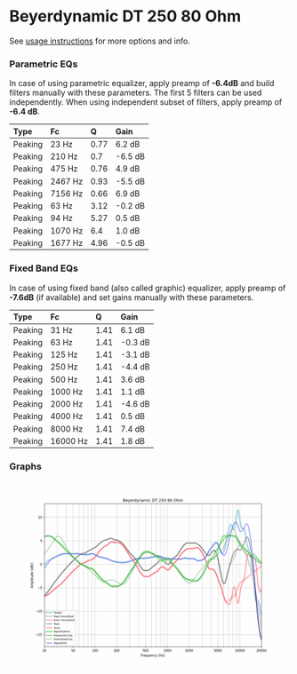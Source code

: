 # Beyerdynamic DT 250 80 Ohm
See [usage instructions](https://github.com/jaakkopasanen/AutoEq#usage) for more options and info.

### Parametric EQs
In case of using parametric equalizer, apply preamp of **-6.4dB** and build filters manually
with these parameters. The first 5 filters can be used independently.
When using independent subset of filters, apply preamp of **-6.4 dB**.

| Type    | Fc      |    Q | Gain    |
|:--------|:--------|:-----|:--------|
| Peaking | 23 Hz   | 0.77 | 6.2 dB  |
| Peaking | 210 Hz  | 0.7  | -6.5 dB |
| Peaking | 475 Hz  | 0.76 | 4.9 dB  |
| Peaking | 2467 Hz | 0.93 | -5.5 dB |
| Peaking | 7156 Hz | 0.66 | 6.9 dB  |
| Peaking | 63 Hz   | 3.12 | -0.2 dB |
| Peaking | 94 Hz   | 5.27 | 0.5 dB  |
| Peaking | 1070 Hz | 6.4  | 1.0 dB  |
| Peaking | 1677 Hz | 4.96 | -0.5 dB |

### Fixed Band EQs
In case of using fixed band (also called graphic) equalizer, apply preamp of **-7.6dB**
(if available) and set gains manually with these parameters.

| Type    | Fc       |    Q | Gain    |
|:--------|:---------|:-----|:--------|
| Peaking | 31 Hz    | 1.41 | 6.1 dB  |
| Peaking | 63 Hz    | 1.41 | -0.3 dB |
| Peaking | 125 Hz   | 1.41 | -3.1 dB |
| Peaking | 250 Hz   | 1.41 | -4.4 dB |
| Peaking | 500 Hz   | 1.41 | 3.6 dB  |
| Peaking | 1000 Hz  | 1.41 | 1.1 dB  |
| Peaking | 2000 Hz  | 1.41 | -4.6 dB |
| Peaking | 4000 Hz  | 1.41 | 0.5 dB  |
| Peaking | 8000 Hz  | 1.41 | 7.4 dB  |
| Peaking | 16000 Hz | 1.41 | 1.8 dB  |

### Graphs
![](./Beyerdynamic%20DT%20250%2080%20Ohm.png)